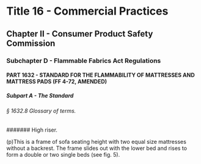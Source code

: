 
# Title 16 - Commercial Practices
## Chapter II - Consumer Product Safety Commission
### Subchapter D - Flammable Fabrics Act Regulations
#### PART 1632 - STANDARD FOR THE FLAMMABILITY OF MATTRESSES AND MATTRESS PADS (FF 4-72, AMENDED)
##### Subpart A - The Standard
###### § 1632.8 Glossary of terms.
####### High riser.

(p)This is a frame of sofa seating height with two equal size mattresses without a backrest. The frame slides out with the lower bed and rises to form a double or two single beds (see fig. 5).
